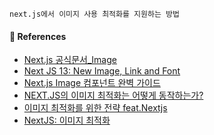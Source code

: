 ```
next.js에서 이미지 사용 최적화를 지원하는 방법
```

#### 🔎 References

- [Next.js 공식문서\_Image](https://nextjs.org/docs/pages/api-reference/components/image)
- [Next JS 13: New Image, Link and Font ](https://www.youtube.com/watch?v=lQsB0nZ8Bdo)
- [Next.js Image 컴포넌트 완벽 가이드](https://mycodings.fly.dev/blog/2022-09-08-all-about-nextjs-image-component)
- [NEXT.JS의 이미지 최적화는 어떻게 동작하는가?](https://oliveyoung.tech/blog/2023-06-09/nextjs-image-optimization/)
- [이미지 최적화를 위한 전략 feat.Nextjs](https://velog.io/@yesbb/Nextjs%EC%97%90%EC%84%9C-%EC%9D%B4%EB%AF%B8%EC%A7%80-%EC%B5%9C%EC%A0%81%ED%99%94%ED%95%98%EA%B8%B0)
- [NextJS: 이미지 최적화](https://velog.io/@hwisaac/NextJS-%EC%9D%B4%EB%AF%B8%EC%A7%80-%EC%B5%9C%EC%A0%81%ED%99%94)
